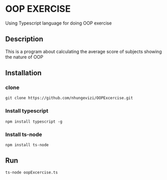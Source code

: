 # OOP EXERCISE

Using Typescript language for doing OOP exercise

## Description

This is a program about calculating the average score of subjects showing the nature of OOP

## Installation
### clone
```git clone https://github.com/nhungevizi/OOPExcercise.git```

### Install typescript
```npm install typescript -g```

### Install ts-node
```npm install ts-node```

## Run
```ts-node oopExcercise.ts```